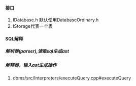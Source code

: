 #### 接口
1. IDatabase.h
默认使用DatabaseOrdinary.h
2. IStorage代表一个表



#### SQL解释

##### 解析器(parser),读取sql生成ast
##### 解释器，输入ast生成操作


1. dbms/src/Interpreters/executeQuery.cpp#executeQuery
